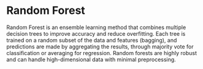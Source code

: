 # Random Forest 

Random Forest is an ensemble learning method that combines multiple decision trees to improve accuracy and reduce overfitting. Each tree is trained on a random subset of the data and features (bagging), and predictions are made by aggregating the results, through majority vote for classification or averaging for regression. Random forests are highly robust and can handle high-dimensional data with minimal preprocessing. 
